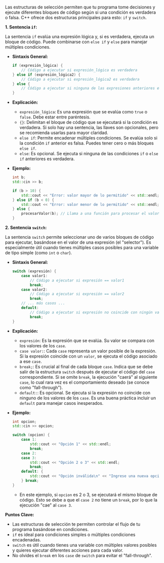 Las estructuras de selección permiten que tu programa tome decisiones y ejecute diferentes bloques de código según si una condición es verdadera o falsa. C++ ofrece dos estructuras principales para esto: `if` y `switch`.

**1. Sentencia `if`:**

La sentencia `if` evalúa una expresión lógica y, si es verdadera, ejecuta un bloque de código. Puede combinarse con `else if` y `else` para manejar múltiples condiciones.

*   **Sintaxis General:**

    ```cpp
    if (expresión_lógica) {
        // Código a ejecutar si expresión_lógica es verdadera
    } else if (expresión_lógica2) {
        // Código a ejecutar si expresión_lógica2 es verdadera
    } else {
        // Código a ejecutar si ninguna de las expresiones anteriores es verdadera
    }
    ```

*   **Explicación:**

    *   `expresión_lógica`: Es una expresión que se evalúa como `true` o `false`. Debe estar entre paréntesis.
    *   `{}`: Delimitan el bloque de código que se ejecutará si la condición es verdadera. Si solo hay una sentencia, las llaves son opcionales, pero se recomienda usarlas para mayor claridad.
    *   `else if`: Permite encadenar múltiples condiciones. Se evalúa solo si la condición `if` anterior es falsa. Puedes tener cero o más bloques `else if`.
    *   `else`: Es opcional. Se ejecuta si ninguna de las condiciones `if` o `else if` anteriores es verdadera.

*   **Ejemplo:**

    ```cpp
    int b;
    std::cin >> b;

    if (b > 10) {
        std::cout << "Error: valor mayor de lo permitido" << std::endl;
    } else if (b < 0) {
        std::cout << "Error: valor menor de lo permitido" << std::endl;
    } else {
        procesarValor(b); // Llama a una función para procesar el valor
    }
    ```

**2. Sentencia `switch`:**

La sentencia `switch` permite seleccionar uno de varios bloques de código para ejecutar, basándose en el valor de una expresión (el "selector"). Es especialmente útil cuando tienes múltiples casos posibles para una variable de tipo simple (como `int` o `char`).

*   **Sintaxis General:**

    ```cpp
    switch (expresión) {
        case valor1:
            // Código a ejecutar si expresión == valor1
            break;
        case valor2:
            // Código a ejecutar si expresión == valor2
            break;
        // ... más casos ...
        default:
            // Código a ejecutar si expresión no coincide con ningún valor anterior
            break;
    }
    ```

*   **Explicación:**

    *   `expresión`: Es la expresión que se evalúa. Su valor se compara con los valores de los `case`.
    *   `case valor:`: Cada `case` representa un valor posible de la expresión. Si la expresión coincide con un `valor`, se ejecuta el código asociado a ese `case`.
    *   `break;`: Es crucial al final de cada bloque `case`. Indica que se debe salir de la estructura `switch` después de ejecutar el código del `case` correspondiente. Si se omite `break`, la ejecución "caerá" al siguiente `case`, lo cual rara vez es el comportamiento deseado (se conoce como "fall-through").
    *   `default:`: Es opcional. Se ejecuta si la expresión no coincide con ninguno de los valores de los `case`. Es una buena práctica incluir un `default` para manejar casos inesperados.

*   **Ejemplo:**

    ```cpp
    int opcion;
    std::cin >> opcion;

    switch (opcion) {
        case 1:
            std::cout << "Opción 1" << std::endl;
            break;
        case 2:
        case 3:
            std::cout << "Opción 2 o 3" << std::endl;
            break;
        default: {
            std::cout << "Opción inválida\n" << "Ingrese una nueva opción" << std::endl;
        } break;
    }
    ```

    *   En este ejemplo, si `opcion` es 2 o 3, se ejecutará el mismo bloque de código. Esto se debe a que el `case 2` no tiene un `break`, por lo que la ejecución "cae" al `case 3`.

**Puntos Clave:**

*   Las estructuras de selección te permiten controlar el flujo de tu programa basándose en condiciones.
*   `if` es ideal para condiciones simples o múltiples condiciones encadenadas.
*   `switch` es útil cuando tienes una variable con múltiples valores posibles y quieres ejecutar diferentes acciones para cada valor.
*   No olvides el `break` en los `case` de `switch` para evitar el "fall-through".

